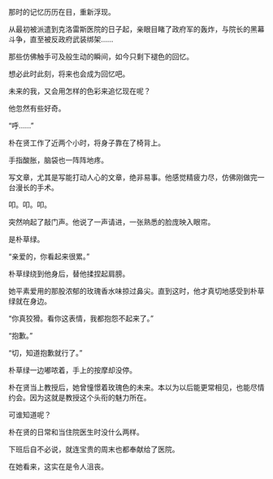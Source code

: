 那时的记忆历历在目，重新浮现。

从最初被派遣到克洛雷斯医院的日子起，亲眼目睹了政府军的轰炸，与院长的黑幕斗争，直至被反政府武装绑架……

那些仿佛触手可及般生动的瞬间，如今只剩下褪色的回忆。

想必此时此刻，将来也会成为回忆吧。

未来的我，又会用怎样的色彩来追忆现在呢？

他忽然有些好奇。

“呼……”

朴在贤工作了近两个小时，将身子靠在了椅背上。

手指酸胀，脑袋也一阵阵地疼。

写文章，尤其是写能打动人心的文章，绝非易事。他感觉精疲力尽，仿佛刚做完一台漫长的手术。

叩。叩。叩。

突然响起了敲门声。他说了一声请进，一张熟悉的脸庞映入眼帘。

是朴草绿。

“亲爱的，你看起来很累。”

朴草绿绕到他身后，替他揉捏起肩膀。

她平素爱用的那股浓郁的玫瑰香水味掠过鼻尖。直到这时，他才真切地感受到朴草绿就在身边。

“你真狡猾。看你这表情，我都抱怨不起来了。”

“抱歉。”

“切，知道抱歉就行了。”

朴草绿一边嘟哝着，手上的按摩却没停。

朴在贤当上教授后，她曾憧憬着玫瑰色的未来。本以为以后能更常相见，也能尽情约会。因为这就是教授这个头衔的魅力所在。

可谁知道呢？

朴在贤的日常和当住院医生时没什么两样。

下班后自不必说，就连宝贵的周末也都奉献给了医院。

在她看来，这实在是令人沮丧。